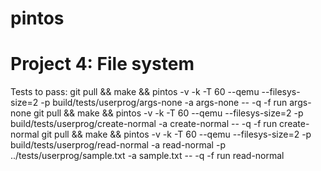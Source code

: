 # pintos

# Project 4: File system
Tests to pass:
git pull && make && pintos -v -k -T 60 --qemu  --filesys-size=2 -p build/tests/userprog/args-none -a args-none -- -q  -f run args-none
git pull && make && pintos -v -k -T 60 --qemu  --filesys-size=2 -p build/tests/userprog/create-normal -a create-normal -- -q  -f run create-normal
git pull && make && pintos -v -k -T 60 --qemu  --filesys-size=2 -p build/tests/userprog/read-normal -a read-normal -p ../tests/userprog/sample.txt -a sample.txt -- -q  -f run read-normal